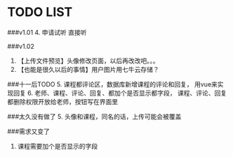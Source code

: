 TODO LIST
======
###v1.01
4. 申请试听 直接听

###v1.02
1. 【上传文件预览】头像修改页面，以后再改改吧。。。
3. 【也能是很久以后的事情】用户图片用七牛云存储？

###十一后TODO
5. 课程都评论区，数据库新增课程的评论和回复，
用vue来实现回复
6. 老师、课程、评论、回复、都加个是否显示都字段，
课程、评论、回复都删除权限开放给老师，按钮写在界面里

###太久没有做了
5. 头像和课程，同名的话，上传可能会被覆盖

###需求又变了
1. 课程需要加个是否显示的字段